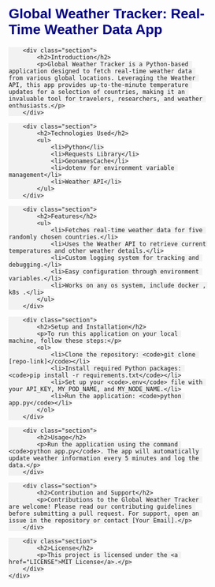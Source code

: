 <!DOCTYPE html>
<html lang="en">
<head>
    <meta charset="UTF-8">
    <meta name="viewport" content="width=device-width, initial-scale=1.0">
    <title>Global Weather Tracker README</title>
    <style>
        body { font-family: Arial, sans-serif; }
        h1, h2 { color: navy; }
        code { background-color: #f2f2f2; padding: 2px 4px; }
        .container { width: 80%; margin: auto; }
        .section { margin-top: 20px; }
    </style>
</head>
<body>
    <div class="container">
        <h1>Global Weather Tracker: Real-Time Weather Data App</h1>

        <div class="section">
            <h2>Introduction</h2>
            <p>Global Weather Tracker is a Python-based application designed to fetch real-time weather data from various global locations. Leveraging the Weather API, this app provides up-to-the-minute temperature updates for a selection of countries, making it an invaluable tool for travelers, researchers, and weather enthusiasts.</p>
        </div>

        <div class="section">
            <h2>Technologies Used</h2>
            <ul>
                <li>Python</li>
                <li>Requests Library</li>
                <li>GeonamesCache</li>
                <li>dotenv for environment variable management</li>
                <li>Weather API</li>
            </ul>
        </div>

        <div class="section">
            <h2>Features</h2>
            <ul>
                <li>Fetches real-time weather data for five randomly chosen countries.</li>
                <li>Uses the Weather API to retrieve current temperatures and other weather details.</li>
                <li>Custom logging system for tracking and debugging.</li>
                <li>Easy configuration through environment variables.</li>
                <li>Works on any os system, include docker , k8s .</li>
            </ul>
        </div>

        <div class="section">
            <h2>Setup and Installation</h2>
            <p>To run this application on your local machine, follow these steps:</p>
            <ol>
                <li>Clone the repository: <code>git clone [repo-link]</code></li>
                <li>Install required Python packages: <code>pip install -r requirements.txt</code></li>
                <li>Set up your <code>.env</code> file with your API_KEY, MY_POD_NAME, and MY_NODE_NAME.</li>
                <li>Run the application: <code>python app.py</code></li>
            </ol>
        </div>

        <div class="section">
            <h2>Usage</h2>
            <p>Run the application using the command <code>python app.py</code>. The app will automatically update weather information every 5 minutes and log the data.</p>
        </div>

        <div class="section">
            <h2>Contribution and Support</h2>
            <p>Contributions to the Global Weather Tracker are welcome! Please read our contributing guidelines before submitting a pull request. For support, open an issue in the repository or contact [Your Email].</p>
        </div>

        <div class="section">
            <h2>License</h2>
            <p>This project is licensed under the <a href="LICENSE">MIT License</a>.</p>
        </div>
    </div>

</body>
</html>
